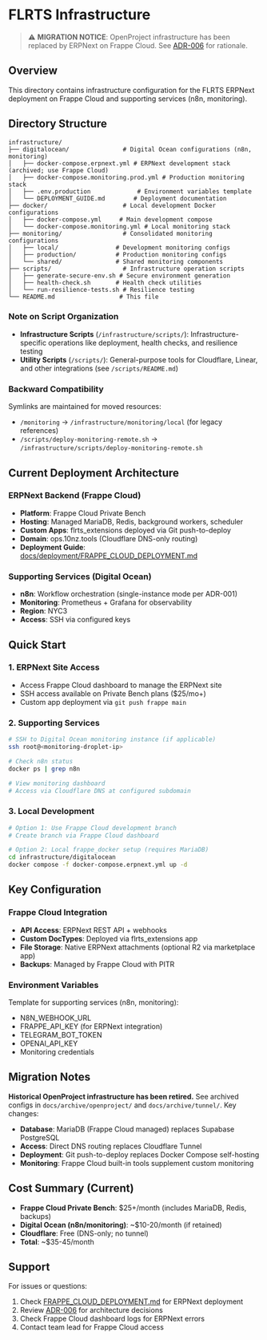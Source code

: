 # FLRTS Infrastructure

> ⚠️ **MIGRATION NOTICE**: OpenProject infrastructure has been replaced by
> ERPNext on Frappe Cloud. See
> [ADR-006](../docs/architecture/adr/ADR-006-erpnext-frappe-cloud-migration.md)
> for rationale.

## Overview

This directory contains infrastructure configuration for the FLRTS ERPNext
deployment on Frappe Cloud and supporting services (n8n, monitoring).

## Directory Structure

```
infrastructure/
├── digitalocean/               # Digital Ocean configurations (n8n, monitoring)
│   ├── docker-compose.erpnext.yml # ERPNext development stack (archived; use Frappe Cloud)
│   ├── docker-compose.monitoring.prod.yml # Production monitoring stack
│   ├── .env.production             # Environment variables template
│   └── DEPLOYMENT_GUIDE.md        # Deployment documentation
├── docker/                     # Local development Docker configurations
│   ├── docker-compose.yml     # Main development compose
│   └── docker-compose.monitoring.yml # Local monitoring stack
├── monitoring/                 # Consolidated monitoring configurations
│   ├── local/                # Development monitoring configs
│   ├── production/           # Production monitoring configs
│   └── shared/               # Shared monitoring components
├── scripts/                    # Infrastructure operation scripts
│   ├── generate-secure-env.sh # Secure environment generation
│   ├── health-check.sh       # Health check utilities
│   └── run-resilience-tests.sh # Resilience testing
└── README.md                  # This file
```

### Note on Script Organization

- **Infrastructure Scripts** (`/infrastructure/scripts/`):
  Infrastructure-specific operations like deployment, health checks, and
  resilience testing
- **Utility Scripts** (`/scripts/`): General-purpose tools for Cloudflare,
  Linear, and other integrations (see `/scripts/README.md`)

### Backward Compatibility

Symlinks are maintained for moved resources:

- `/monitoring` → `/infrastructure/monitoring/local` (for legacy references)
- `/scripts/deploy-monitoring-remote.sh` →
  `/infrastructure/scripts/deploy-monitoring-remote.sh`

## Current Deployment Architecture

### ERPNext Backend (Frappe Cloud)

- **Platform**: Frappe Cloud Private Bench
- **Hosting**: Managed MariaDB, Redis, background workers, scheduler
- **Custom Apps**: flrts_extensions deployed via Git push-to-deploy
- **Domain**: ops.10nz.tools (Cloudflare DNS-only routing)
- **Deployment Guide**:
  [docs/deployment/FRAPPE_CLOUD_DEPLOYMENT.md](../docs/deployment/FRAPPE_CLOUD_DEPLOYMENT.md)

### Supporting Services (Digital Ocean)

- **n8n**: Workflow orchestration (single-instance mode per ADR-001)
- **Monitoring**: Prometheus + Grafana for observability
- **Region**: NYC3
- **Access**: SSH via configured keys

## Quick Start

### 1. ERPNext Site Access

- Access Frappe Cloud dashboard to manage the ERPNext site
- SSH access available on Private Bench plans ($25/mo+)
- Custom app deployment via `git push frappe main`

### 2. Supporting Services

```bash
# SSH to Digital Ocean monitoring instance (if applicable)
ssh root@<monitoring-droplet-ip>

# Check n8n status
docker ps | grep n8n

# View monitoring dashboard
# Access via Cloudflare DNS at configured subdomain
```

### 3. Local Development

```bash
# Option 1: Use Frappe Cloud development branch
# Create branch via Frappe Cloud dashboard

# Option 2: Local frappe_docker setup (requires MariaDB)
cd infrastructure/digitalocean
docker compose -f docker-compose.erpnext.yml up -d
```

## Key Configuration

### Frappe Cloud Integration

- **API Access**: ERPNext REST API + webhooks
- **Custom DocTypes**: Deployed via flrts_extensions app
- **File Storage**: Native ERPNext attachments (optional R2 via marketplace app)
- **Backups**: Managed by Frappe Cloud with PITR

### Environment Variables

Template for supporting services (n8n, monitoring):

- N8N_WEBHOOK_URL
- FRAPPE_API_KEY (for ERPNext integration)
- TELEGRAM_BOT_TOKEN
- OPENAI_API_KEY
- Monitoring credentials

## Migration Notes

**Historical OpenProject infrastructure has been retired.** See archived configs
in `docs/archive/openproject/` and `docs/archive/tunnel/`. Key changes:

- **Database**: MariaDB (Frappe Cloud managed) replaces Supabase PostgreSQL
- **Access**: Direct DNS routing replaces Cloudflare Tunnel
- **Deployment**: Git push-to-deploy replaces Docker Compose self-hosting
- **Monitoring**: Frappe Cloud built-in tools supplement custom monitoring

## Cost Summary (Current)

- **Frappe Cloud Private Bench**: $25+/month (includes MariaDB, Redis, backups)
- **Digital Ocean (n8n/monitoring)**: ~$10-20/month (if retained)
- **Cloudflare**: Free (DNS-only; no tunnel)
- **Total**: ~$35-45/month

## Support

For issues or questions:

1. Check
   [FRAPPE_CLOUD_DEPLOYMENT.md](../docs/deployment/FRAPPE_CLOUD_DEPLOYMENT.md)
   for ERPNext deployment
2. Review
   [ADR-006](../docs/architecture/adr/ADR-006-erpnext-frappe-cloud-migration.md)
   for architecture decisions
3. Check Frappe Cloud dashboard logs for ERPNext errors
4. Contact team lead for Frappe Cloud access
